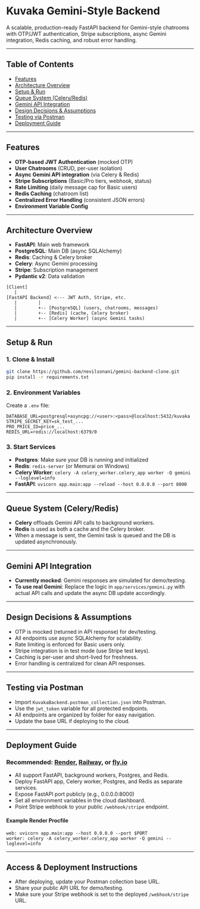 # Kuvaka Gemini-Style Backend

A scalable, production-ready FastAPI backend for Gemini-style chatrooms with OTP/JWT authentication, Stripe subscriptions, async Gemini integration, Redis caching, and robust error handling.

---

## Table of Contents
- [Features](#features)
- [Architecture Overview](#architecture-overview)
- [Setup & Run](#setup--run)
- [Queue System (Celery/Redis)](#queue-system-celeryredis)
- [Gemini API Integration](#gemini-api-integration)
- [Design Decisions & Assumptions](#design-decisions--assumptions)
- [Testing via Postman](#testing-via-postman)
- [Deployment Guide](#deployment-guide)

---

## Features
- **OTP-based JWT Authentication** (mocked OTP)
- **User Chatrooms** (CRUD, per-user isolation)
- **Async Gemini API integration** (via Celery & Redis)
- **Stripe Subscriptions** (Basic/Pro tiers, webhook, status)
- **Rate Limiting** (daily message cap for Basic users)
- **Redis Caching** (chatroom list)
- **Centralized Error Handling** (consistent JSON errors)
- **Environment Variable Config**

---

## Architecture Overview
- **FastAPI**: Main web framework
- **PostgreSQL**: Main DB (async SQLAlchemy)
- **Redis**: Caching & Celery broker
- **Celery**: Async Gemini processing
- **Stripe**: Subscription management
- **Pydantic v2**: Data validation

```
[Client]
   |
[FastAPI Backend] <--- JWT Auth, Stripe, etc.
   |        |
   |        +-- [PostgreSQL] (users, chatrooms, messages)
   |        +-- [Redis] (cache, Celery broker)
   |        +-- [Celery Worker] (async Gemini tasks)
```

---

## Setup & Run

### 1. Clone & Install
```sh
git clone https://github.com/nevilsonani/gemini-backend-clone.git
pip install -r requirements.txt
```

### 2. Environment Variables
Create a `.env` file:
```
DATABASE_URL=postgresql+asyncpg://<user>:<pass>@localhost:5432/kuvaka
STRIPE_SECRET_KEY=sk_test_...
PRO_PRICE_ID=price_...
REDIS_URL=redis://localhost:6379/0
```

### 3. Start Services
- **Postgres**: Make sure your DB is running and initialized
- **Redis**: `redis-server` (or Memurai on Windows)
- **Celery Worker**: `celery -A celery_worker.celery_app worker -Q gemini --loglevel=info`
- **FastAPI**: `uvicorn app.main:app --reload --host 0.0.0.0 --port 8000`

---

## Queue System (Celery/Redis)
- **Celery** offloads Gemini API calls to background workers.
- **Redis** is used as both a cache and the Celery broker.
- When a message is sent, the Gemini task is queued and the DB is updated asynchronously.

---

## Gemini API Integration
- **Currently mocked**: Gemini responses are simulated for demo/testing.
- **To use real Gemini**: Replace the logic in `app/services/gemini.py` with actual API calls and update the async DB update accordingly.

---

## Design Decisions & Assumptions
- OTP is mocked (returned in API response) for dev/testing.
- All endpoints use async SQLAlchemy for scalability.
- Rate limiting is enforced for Basic users only.
- Stripe integration is in test mode (use Stripe test keys).
- Caching is per-user and short-lived for freshness.
- Error handling is centralized for clean API responses.

---

## Testing via Postman
- Import `KuvakaBackend.postman_collection.json` into Postman.
- Use the `jwt_token` variable for all protected endpoints.
- All endpoints are organized by folder for easy navigation.
- Update the base URL if deploying to the cloud.

---

## Deployment Guide

### **Recommended: [Render](https://render.com), [Railway](https://railway.app), or [fly.io](https://fly.io)**
- All support FastAPI, background workers, Postgres, and Redis.
- Deploy FastAPI app, Celery worker, Postgres, and Redis as separate services.
- Expose FastAPI port publicly (e.g., 0.0.0.0:8000)
- Set all environment variables in the cloud dashboard.
- Point Stripe webhook to your public `/webhook/stripe` endpoint.

#### **Example Render Procfile**
```
web: uvicorn app.main:app --host 0.0.0.0 --port $PORT
worker: celery -A celery_worker.celery_app worker -Q gemini --loglevel=info
```

---

## Access & Deployment Instructions
- After deploying, update your Postman collection base URL.
- Share your public API URL for demo/testing.
- Make sure your Stripe webhook is set to the deployed `/webhook/stripe` URL.


